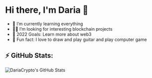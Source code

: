 # Hi there, I'm Daria 👋 

- 🌱 I’m currently learning everything
- 👩‍💻 I’m looking for interesting blockchain projects
- 🥅 2022 Goals: Learn more about web3
- 👾 Fun fact: I love to draw and play guitar and play computer game
## :zap: GitHub Stats:


<img align="left" alt="DariaCrypto's GitHub Stats" src="https://github-profile-summary-cards.vercel.app/api/cards/profile-details?username=DariaCrypto&theme=github"/>



